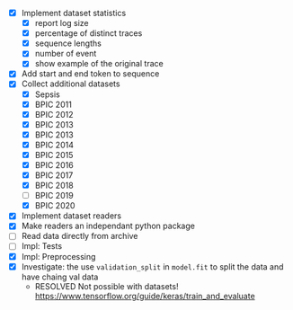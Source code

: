 - [x] Implement dataset statistics 
    * [x] report log size
    * [x] percentage of distinct traces
    * [x] sequence lengths
    * [x] number of event 
    * [x] show example of the original trace
- [x] Add start and end token to sequence
- [x] Collect additional datasets
    * [x] Sepsis
    * [x] BPIC 2011
    * [x] BPIC 2012 
    * [x] BPIC 2013
    * [x] BPIC 2013
    * [x] BPIC 2014
    * [x] BPIC 2015
    * [x] BPIC 2016
    * [x] BPIC 2017
    * [x] BPIC 2018
    * [ ] BPIC 2019
    * [x] BPIC 2020
- [x] Implement dataset readers
- [x] Make readers an independant python package
- [ ] Read data directly from archive
- [ ] Impl: Tests
- [x] Impl: Preprocessing
- [x] Investigate: the use `validation_split` in `model.fit` to split the data and have chaing val data 
    - RESOLVED Not possible with datasets! https://www.tensorflow.org/guide/keras/train_and_evaluate 




